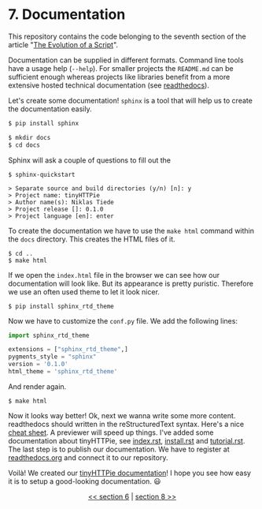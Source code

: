 # 7. Documentation

This repository contains the code belonging to the seventh section of the article "[The Evolution of a Script](https://the-coding-lab.com/posts/the-evolution-of-a-script/)".

Documentation can be supplied in different formats. Command line tools have a usage help (`--help`). For smaller projects the `README.md` can be sufficient enough whereas projects like libraries benefit from a more extensive hosted technical documentation (see [readthedocs](https://readthedocs.org/)).

Let's create some documentation! `sphinx` is a tool that will help us to create the documentation easily.

```bash
$ pip install sphinx

$ mkdir docs
$ cd docs
```

Sphinx will ask a couple of questions to fill out the

```
$ sphinx-quickstart

> Separate source and build directories (y/n) [n]: y
> Project name: tinyHTTPie
> Author name(s): Niklas Tiede
> Project release []: 0.1.0
> Project language [en]: enter
```

To create the documentation we have to use the `make html` command within the `docs` directory. This creates the HTML files of it.

```
$ cd ..
$ make html
```

If we open the `index.html` file in the browser we can see how our documentation will look like. But its appearance is pretty puristic. Therefore we use an often used theme to let it look nicer.

```
$ pip install sphinx_rtd_theme
```

Now we have to customize the `conf.py` file. We add the following lines:

```python
import sphinx_rtd_theme

extensions = ["sphinx_rtd_theme",]
pygments_style = "sphinx"
version = '0.1.0'
html_theme = 'sphinx_rtd_theme'
```

And render again.

```
$ make html
```

Now it looks way better! Ok, next we wanna write some more content. readthedocs should written in the reStructuredText syntax. Here's a nice [cheat sheet](https://github.com/ralsina/rst-cheatsheet/blob/master/rst-cheatsheet.rst). A previewer will speed up things. I've added some documentation about tinyHTTPie, see [index.rst](https://github.com/NiklasTiede/tinyHTTPie/blob/7-Documentation/docs/source/index.rst), [install.rst](https://github.com/NiklasTiede/tinyHTTPie/blob/7-Documentation/docs/source/install.rst) and [tutorial.rst](https://github.com/NiklasTiede/tinyHTTPie/blob/7-Documentation/docs/source/tutorial.rst). The last step is to publish our documentation. We have to register at [readthedocs.org](https://readthedocs.org/) and connect it to our repository.

Voilà! We created our [tinyHTTPie documentation](https://tinyhttpie.readthedocs.io/en/latest/)! I hope you see how easy it is to setup a good-looking documentation. :smiley:

<div>
    <p align="center"><a href="https://github.com/NiklasTiede/tinyHTTPie/tree/6-Testing-and-CI"><< section 6</a> | <a href="https://github.com/NiklasTiede/tinyHTTPie/tree/8-Publishing-at-PyPI">section 8 >></a> </p>
</div>
